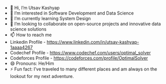 - 👋 Hi, I’m Utsav Kashyap
- 👀 I’m interested in Software Development and Data Science
- 🌱 I’m currently learning System Design
- 💞️ I’m looking to collaborate on open-source projects and innovative data science solutions
- 📫 How to reach me
- Linkedin Profile - https://www.linkedin.com/in/utsav-kashyap-1aaaa4267
- Codechef Profile - https://www.codechef.com/users/optimal_solver
- Codeforces Profile - https://codeforces.com/profile/OptimalSolver
- 😄 Pronouns: He/Him
- ⚡ Fun fact:  I’ve traveled to many different places and am always on the lookout for my next adventure.

<!---
UtsavKashyap1710/UtsavKashyap1710 is a ✨ special ✨ repository because its `README.md` (this file) appears on your GitHub profile.
You can click the Preview link to take a look at your changes.
--->
